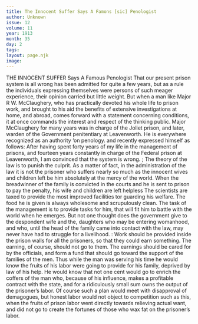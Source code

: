 ```yaml
---
title: The Innocent Suffer Says A Famons [sic] Penologist
author: Unknown
issue: 12
volume: 11
year: 1913
month: 35
day: 2
tags:
layout: page.njk
image:
---
```

THE INNOCENT SUFFER    Says A Famous Penologist    That our present prison system is all wrong has been admitted for quite a few years, but as a rule the individuals expressing themselves were persons of such meager experience, their opinion carried but little weight. But when a man like Major R W. McClaughery, who has practically devoted his whole life to prison work, and brought to his aid the benefits of extensive investigations at home, and abroad, comes forward with a statement concerning conditions, it at once commands the interest and respect of the thinking public. Major McClaughery for many years was in charge of the Joliet prison, and later, warden of the Government penitentiary at Leavenworth. He is everywhere recognized as an authority ‘on penology. and recently expressed himself as follows: After having spent forty years of my life in the management of prisons, and fourteen years constantly in charge of the Federal prison at Leavenworth, I am convinced that the system is wrong. ; The theory of the law is to punish the culprit. As a matter of fact, in the administration of the law it is not the prisoner who suffers nearly so much as the innocent wives and children left be him absolutely at the mercy of the world. When the breadwinner of the family is convicted in the courts and he is sent to prison to pay the penalty, his wife and children are left helpless The scientists are taxed to provide the most improved facilities tor guarding his welfare. The food he is given is always wholesome and scrupulously clean. The task of the management is to provide tasks for him, that will fit him to battle with the world when he emerges. But not one thought does the government give to the despondent wife and the, daughters who may be entering womanhood, and who, until the head of the family came into contact with the law, may never have had to struggle for a livelihood. : Work should be provided inside the prison walls for all the prisoners, so that they could earn something. The earning, of course, should not go to them. The earnings should be cared for by the officials, and form a fund that should go toward the support of the families of the men. Thus while the man was serving his time he would know the fruits of his labor were going to provide for his family, deprived by law of his help. He would know that not one cent would go to enrich the coffers of the man who, because of his influence, makes a profitable contract with the state, and for a ridiculously small sum owns the output of the prisoner’s labor. Of course such a plan would meet with disapproval of demagogues, but honest labor would not object to competition such as this, when the fruits of prison labor went directly towards relieving actual want, and did not go to create the fortunes of those who wax fat on the prisoner’s labor. 
